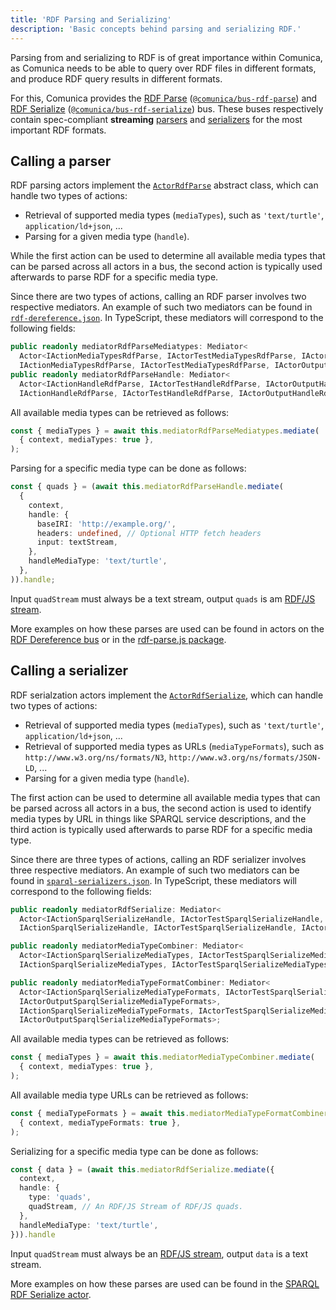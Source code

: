 ```yaml
---
title: 'RDF Parsing and Serializing'
description: 'Basic concepts behind parsing and serializing RDF.'
---
```


Parsing from and serializing to RDF is of great importance within Comunica,
as Comunica needs to be able to query over RDF files in different formats,
and produce RDF query results in different formats.

For this, Comunica provides the
[RDF Parse](/docs/modify/advanced/buses/#rdf-parse) ([`@comunica/bus-rdf-parse`](https://github.com/comunica/comunica/tree/master/packages/bus-rdf-parse))
and
[RDF Serialize](/docs/modify/advanced/buses/#rdf-serialize) ([`@comunica/bus-rdf-serialize`](https://github.com/comunica/comunica/tree/master/packages/bus-rdf-serialize)) bus.
These buses respectively contain spec-compliant **streaming** [parsers](/docs/query/advanced/specifications/#parsing-rdf)
and [serializers](/docs/query/advanced/specifications/#serializing-rdf) for the most important RDF formats.

## Calling a parser

RDF parsing actors implement the [`ActorRdfParse`](https://comunica.github.io/comunica/classes/bus_rdf_parse.actorrdfparse.html) abstract class,
which can handle two types of actions:

* Retrieval of supported media types (`mediaTypes`), such as `'text/turtle'`, `application/ld+json`, ...
* Parsing for a given media type (`handle`).

While the first action can be used to determine all available media types that can be parsed across all actors in a bus,
the second action is typically used afterwards to parse RDF for a specific media type.

Since there are two types of actions, calling an RDF parser involves two respective mediators.
An example of such two mediators can be found in [`rdf-dereference.json`](https://github.com/comunica/comunica/blob/master/engines/query-sparql/config/sets/rdf-dereference.json).
In TypeScript, these mediators will correspond to the following fields:
```typescript
public readonly mediatorRdfParseMediatypes: Mediator<
  Actor<IActionMediaTypesRdfParse, IActorTestMediaTypesRdfParse, IActorOutputMediaTypesRdfParse>,
  IActionMediaTypesRdfParse, IActorTestMediaTypesRdfParse, IActorOutputMediaTypesRdfParse>;
public readonly mediatorRdfParseHandle: Mediator<
  Actor<IActionHandleRdfParse, IActorTestHandleRdfParse, IActorOutputHandleRdfParse>,
  IActionHandleRdfParse, IActorTestHandleRdfParse, IActorOutputHandleRdfParse>;
```

All available media types can be retrieved as follows:
```typescript
const { mediaTypes } = await this.mediatorRdfParseMediatypes.mediate(
  { context, mediaTypes: true },
);
```

Parsing for a specific media type can be done as follows:
```typescript
const { quads } = (await this.mediatorRdfParseHandle.mediate(
  {
    context,
    handle: {
      baseIRI: 'http://example.org/',
      headers: undefined, // Optional HTTP fetch headers
      input: textStream,
    },
    handleMediaType: 'text/turtle',
  },
)).handle;
```
Input `quadStream` must always be a text stream,
output `quads` is am [RDF/JS stream](/docs/query/advanced/rdfjs/).

More examples on how these parses are used can be found
in actors on the [RDF Dereference bus](/docs/modify/advanced/buses/#rdf-dereference)
or in the [rdf-parse.js package](https://github.com/rubensworks/rdf-parse.js).

## Calling a serializer

RDF serialzation actors implement the [`ActorRdfSerialize`](https://comunica.github.io/comunica/classes/bus_rdf_serialize.actorrdfserialize.html),
which can handle two types of actions:

* Retrieval of supported media types (`mediaTypes`), such as `'text/turtle'`, `application/ld+json`, ...
* Retrieval of supported media types as URLs (`mediaTypeFormats`), such as `http://www.w3.org/ns/formats/N3`, `http://www.w3.org/ns/formats/JSON-LD`, ...
* Parsing for a given media type (`handle`).

The first action can be used to determine all available media types that can be parsed across all actors in a bus,
the second action is used to identify media types by URL in things like SPARQL service descriptions,
and the third action is typically used afterwards to parse RDF for a specific media type.

Since there are three types of actions, calling an RDF serializer involves three respective mediators.
An example of such two mediators can be found in [`sparql-serializers.json`](https://github.com/comunica/comunica/blob/master/engines/query-sparql/config/sets/sparql-serializers.json).
In TypeScript, these mediators will correspond to the following fields:
```typescript
public readonly mediatorRdfSerialize: Mediator<
  Actor<IActionSparqlSerializeHandle, IActorTestSparqlSerializeHandle, IActorOutputSparqlSerializeHandle>,
  IActionSparqlSerializeHandle, IActorTestSparqlSerializeHandle, IActorOutputSparqlSerializeHandle>;

public readonly mediatorMediaTypeCombiner: Mediator<
  Actor<IActionSparqlSerializeMediaTypes, IActorTestSparqlSerializeMediaTypes, IActorOutputSparqlSerializeMediaTypes>,
  IActionSparqlSerializeMediaTypes, IActorTestSparqlSerializeMediaTypes, IActorOutputSparqlSerializeMediaTypes>;

public readonly mediatorMediaTypeFormatCombiner: Mediator<
  Actor<IActionSparqlSerializeMediaTypeFormats, IActorTestSparqlSerializeMediaTypeFormats,
  IActorOutputSparqlSerializeMediaTypeFormats>,
  IActionSparqlSerializeMediaTypeFormats, IActorTestSparqlSerializeMediaTypeFormats,
  IActorOutputSparqlSerializeMediaTypeFormats>;
```

All available media types can be retrieved as follows:
```typescript
const { mediaTypes } = await this.mediatorMediaTypeCombiner.mediate(
  { context, mediaTypes: true },
);
```

All available media type URLs can be retrieved as follows:
```typescript
const { mediaTypeFormats } = await this.mediatorMediaTypeFormatCombiner.mediate(
  { context, mediaTypeFormats: true },
);
```

Serializing for a specific media type can be done as follows:
```typescript
const { data } = (await this.mediatorRdfSerialize.mediate({
  context,
  handle: {
    type: 'quads',
    quadStream, // An RDF/JS Stream of RDF/JS quads.
  },
  handleMediaType: 'text/turtle',
})).handle
```
Input `quadStream` must always be an [RDF/JS stream](/docs/query/advanced/rdfjs/),
output `data` is a text stream.

More examples on how these parses are used can be found
in the [SPARQL RDF Serialize actor](https://github.com/comunica/comunica/tree/master/packages/actor-sparql-serialize-rdf).
